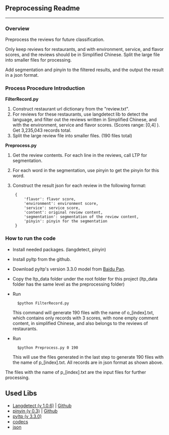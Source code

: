 ## Preprocessing Readme
---

### Overview

Preprocess the reviews for future classification. 

Only keep reviews for restaurants, and with environment, service, and flavor scores, and the reviews should be in Simplified Chinese. Split the large file into smaller files for processing.

Add segmentation and pinyin to the filtered results, and the output the result in a json format.


### Process Procedure Introduction

**FilterRecord.py**

1. Construct restaurant url dictionary from the "review.txt". 
2. For reviews for these restaurants, use langdetect lib to detect the language, and filter out the reviews written in Simplified Chinese, and with the environment, service and flavor scores. (Scores range: [0,4] ). Get 3,235,043 records total.
3. Split the large review file into smaller files. (190 files total)

**Preprocess.py**

1. Get the review contents. For each line in the reviews, call LTP for segmentation.
2. For each word in the segmentation, use pinyin to get the pinyin for this word.
3. Construct the result json for each review in the following format:

	
		{	
			'flavor': flavor score,
			'environment': environment score,
			'service': service score,
			'content': original review content,
			'segmentation': segmentation of the review content,
			'pinyin': pinyin for the segmentation
		}
		
### How to run the code
* Install needed packages. (langdetect, pinyin)
* Install pyltp from the github.
* Download pyltp's version 3.3.0 model from [Baidu Pan](http://pan.baidu.com/share/link?shareid=1988562907&uk=2738088569#path=%252Fltp-models%252F3.3.0).
* Copy the ltp_data folder under the root folder for this project (ltp_data folder has the same level as the preprocessing folder)
* Run 

		$python FilterRecord.py
		
	This command will generate 190 files with the name of o\_[index].txt, which contains only records with 3 scores, with none empty comment content, in simplified Chinese, and also belongs to the reviews of restaurants.
* Run

		$python Preprocess.py 0 190

	This will use the files generated in the last step to generate 190 files with the name of p\_[index].txt. All records are in json format as shown above.

The files with the name of p\_[index].txt are the input files for further processing.



## Used Libs
* [Langdetect (v 1.0.6)](https://pypi.python.org/pypi/langdetect) | [Github](http://lxyu.github.io/pinyin/)
* [pinyin (v 0.3)](https://pypi.python.org/pypi/pinyin) | [Github](https://github.com/lxyu/pinyin)
* [pyltp (v 3.3.0)](https://github.com/HIT-SCIR/pyltp)
* [codecs](https://docs.python.org/2/library/codecs.html)
* [json](https://docs.python.org/2/library/json.html)
